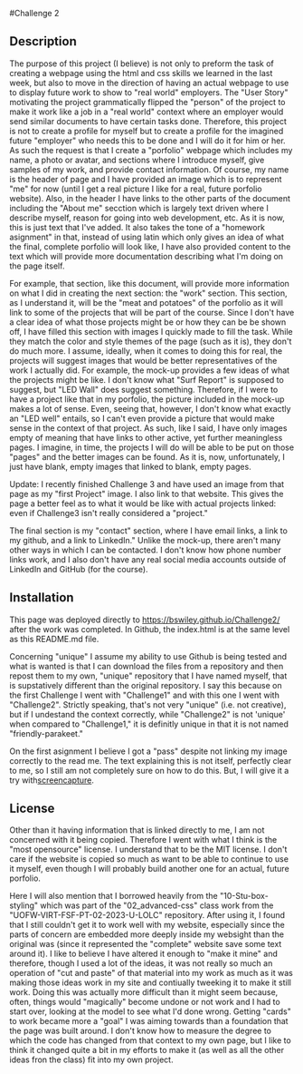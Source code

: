 #Challenge 2
## Description
The purpose of this project (I believe) is not only to preform the task of creating a webpage using the html and css skills we learned in the last week, but also to move in the direction of having an actual webpage to use to display future work to show to "real world" employers.  The "User Story" motivating the project grammatically flipped the "person" of the project to make it work like a job in a "real world" context where an employer would send similar documents to have certain tasks done.  Therefore, this project is not to create a profile for myself but to create a profile for the imagined future "employer" who needs this to be done and I will do it for him or her.  As such the request is that I create a "porfolio" webpage which includes my name, a photo or avatar, and sections where I introduce myself, give samples of my work, and provide contact information.  Of course, my name is the header of page and I have provided an image which is to represent "me" for now (until I get a real picture I like for a real, future porfolio website).  Also, in the header I have links to the other parts of the document including the "About me" secction which is largely text driven where I describe myself, reason for going into web development, etc.  As it is now, this is just text that I've added.  It also takes the tone of a "homework asignment" in that, instead of using latin which only gives an idea of what the final, complete porfolio will look like, I have also provided content to the text which will provide more documentation describing what I'm doing on the page itself.

For example, that section, like this document, will provide more information on what I did in creating the next section: the "work" section.  This section, as I understand it, will be the "meat and potatoes" of the porfolio as it will link to some of the projects that will be part of the course.  Since I don't have a clear idea of what those projects might be or how they can be be shown off, I have filled this section with images I quickly made to fill the task.  While they match the color and style themes of the page (such as it is), they don't do much more.  I assume, ideally, when it comes to doing this for real, the projects will suggest images that would be better representatives of the work I actually did.  For example, the mock-up provides a few ideas of what the projects might be like.  I don't know what "Surf Report" is supposed to suggest, but "LED Wall" does suggest something.  Therefore, if I were to have a project like that in my porfolio, the picture included in the mock-up makes a lot of sense.  Even, seeing that, however, I don't know what exactly an "LED well" entails, so I can't even provide a picture that would make sense in the context of that project.  As such, like I said, I have only images empty of meaning that have links to other active, yet further meaningless pages.  I imagine, in time, the projects I will do will be able to be put on those "pages" and the better images can be found.  As it is, now, unfortunately, I just have blank, empty images that linked to blank, empty pages.

Update: I recently finished Challenge 3 and have used an image from that page as my "first Project" image.  I also link to that website.  This gives the page a better feel as to what it would be like with actual projects linked: even if Challenge3 isn't really considered a "project."  

The final section is my "contact" section, where I have email links, a link to my github, and a link to LinkedIn."  Unlike the mock-up, there aren't many other ways in which I can be contacted.  I don't know how phone number links work, and I also don't have any real social media accounts outside of LinkedIn and GitHub (for the course).

## Installation
This page was deployed directly to https://bswiley.github.io/Challenge2/ after the work was completed.  In Github, the index.html is at the same level as this README.md file.

Concerning "unique" I assume my ability to use Github is being tested and what is wanted is that I can download the files from a repository and then repost them to my own, "unique" repository that I have named myself, that is supstatively different than the original repository.  I say this because on the first Challenge I went with "Challenge1" and with this one I went with "Challenge2".  Strictly speaking, that's not very "unique" (i.e. not creative), but if I undestand the context correctly, while "Challenge2" is not 'unique' when compared to "Challenge1," it is definitly unique in that it is not named "friendly-parakeet."

 On the first asignment I believe I got a "pass" despite not linking my image correctly to the read me.  The text explaining this is not itself, perfectly clear to me, so I still am not completely sure on how to do this. But, I will give it a try with[screencapture](./screencapture.png).

## License
Other than it having information that is linked directly to me, I am not concerned with it being copied. Therefore I went with what I think is the "most opensource" license.  I understand that to be the MIT license.  I don't care if the website is copied so much as want to be able to continue to use it myself, even though I will probably build another one for an actual, future porfolio. 

Here I will also mention that I borrowed heavily from the "10-Stu-box-styling" which was part of the "02_advanced-css" class work from the "UOFW-VIRT-FSF-PT-02-2023-U-LOLC" repository.  After using it, I found that I still couldn't get it to work well with my website, especially since the parts of concern are embedded more deeply inside my websight than the original was (since it represented the "complete" website save some text around it).  I like to believe I have altered it enough to "make it mine" and therefore, though I used a lot of the ideas, it was not really so much an operation of "cut and paste" of that material into my work as much as it was making those ideas work in my site and contiually tweeking it to make it still work.  Doing this was actually more difficult than it might seem because, often, things would "magically" become undone or not work and I had to start over, looking at the model to see what I'd done wrong. Getting "cards" to work became more a "goal" I was aiming towards than a foundation that the page was built around.   I don't know how to measure the degree to which the code has changed from that context to my own page, but I like to think it changed quite a bit in my efforts to make it (as well as all the other ideas fron the class) fit into my own project. 
